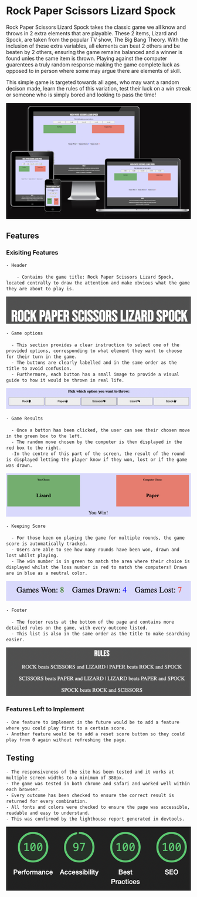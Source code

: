 # Rock Paper Scissors Lizard Spock

Rock Paper Scissors Lizard Spock takes the classic game we all know and throws in 2 extra elements that are playable. These 2 items, Lizard and Spock, are taken from the popular TV show, The Big Bang Theory. With the inclusion of these extra variables, all elements can beat 2 others and be beaten by 2 others, ensuring the game remains balanced and a winner is found unles the same item is thrown. Playing against the computer guarentees a truly random response making the game complete luck as opposed to in person where some may argue there are elements of skill.

This simple game is targeted towards all ages, who may want a random decison made, learn the rules of this variation, test their luck on a win streak or someone who is simply bored and looking to pass the time!

![image displaying game on various screen sizes](/assets/images/rpsls-screen.png)

## Features

### Exisiting Features

    - Header

        - Contains the game title: Rock Paper Scissors Lizard Spock, located centrally to draw the attention and make obvious what the game they are about to play is.

![image displaying header and game title](/assets/images/rpsls-header.png)

    - Game options
      
      - This section provides a clear instruction to select one of the provided options, corresponding to what element they want to choose for their turn in the game.
      - The buttons are clearly labelled and in the same order as the title to avoid confusion.
      - Furthermore, each button has a small image to provide a visual guide to how it would be thrown in real life.

![Instruction to choose one of the 5 buttons for their turn](/assets/images/rpsls-buttons.png)

    - Game Results
      
      - Once a button has been clicked, the user can see their chosen move in the green box to the left.
      - The random move chosen by the computer is then displayed in the red box to the right.
      -In the centre of this part of the screen, the result of the round is displayed letting the player know if they won, lost or if the game was drawn.

![Image shows players choice, computers choice and the result](/assets/images/rpsls-result.png)

    - Keeping Score
      
      - For those keen on playing the game for multiple rounds, the game score is automatically tracked.
      - Users are able to see how many rounds have been won, drawn and lost whilst playing.
      - The win number is in green to match the area where their choice is displayed whilst the loss number is red to match the computers! Draws are in blue as a neutral color.

![The game keeps track of the number of wins, losses and draws](/assets/images/rpsls-scores.png)

    - Footer
      
      - The footer rests at the bottom of the page and contains more detailed rules on the game, with every outcome listed.
      - This list is also in the same order as the title to make searching easier.

![Image displays the page footer and rules of the game, detailing which item beats which](/assets/images/rpsls-rules.png)

### Features Left to Implement

    - One feature to implement in the future would be to add a feature where you could play first to a certain score.
    - Another feature would be to add a reset score button so they could play from 0 again without refreshing the page.

## Testing

    - The responsiveness of the site has been tested and it works at multiple screen widths to a minimum of 380px.
    - The game was tested in both chrome and safari and worked well within each browser.
    - Every outcome has been checked to ensure the correct result is returned for every combination.
    - All fonts and colors were checked to ensure the page was accessible, readable and easy to understand.
    - This was confirmed by the lighthouse report generated in devtools.

![Lighthouse genereated scores for Rock Paper Scissors Lizard Spock](/assets/images/rpsls-lighthouse.png)
